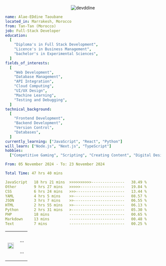 <div width="100%" align="center">
<img src="https://socialify.git.ci/devddine/devddine/image?description=1&font=Jost&forks=1&issues=1&language=1&name=1&pattern=Solid&pulls=1&stargazers=1&theme=Dark" alt="devddine" />
 </div>

```yaml
name: Alae-EDdine Taoubane
located_in: Marrakesh, Morocco
from: Tan-Tan (Morocco)
job: Full-Stack Developer
education:
  [
    "Diploma's in Full Stack Development",
    "Licence's in Business Management",
    "bachelor's in Experimental Sciences",
  ]
fields_of_interests:
  [
    "Web Development",
    "Database Management",
    "API Integration",
    "Cloud Computing",
    "UI/UX Design",
    "Machine Learning",
    "Testing and Debugging",
  ]
technical_background:
  [
    "Frontend Development",
    "Backend Development",
    "Version Control",
    "Databases",
  ]
currently_learning: ["JavaScript", "React", "Python"]
will_learn: ["Node.js", "Next.js", "TypeScript"]
hobbies:
  ["Competitive Gaming", "Scripting", "Creating Content", "Digital Designer"]
```

<!--START_SECTION:waka-->

```yaml
From: 05 November 2024 - To: 23 November 2024

Total Time: 47 hrs 40 mins

JavaScript   18 hrs 21 mins  >>>>>>>>>>---------------   38.49 %
Other        9 hrs 27 mins   >>>>>--------------------   19.84 %
CSS          6 hrs 24 mins   >>>----------------------   13.44 %
YAML         4 hrs 5 mins    >>-----------------------   08.57 %
JSON         3 hrs 7 mins    >>-----------------------   06.55 %
HTML         2 hrs 55 mins   >>-----------------------   06.13 %
Python       2 hrs 31 mins   >------------------------   05.30 %
PHP          18 mins         -------------------------   00.65 %
Markdown     13 mins         -------------------------   00.48 %
Text         7 mins          -------------------------   00.25 %
```

<!--END_SECTION:waka-->
<table width="100%">
  <tr>
  <td width="50%">

<div align="center">  
<a href="https://dsc.bio/ddr1">
  <img src="https://lanyard.cnrad.dev/api/772545220440227850?theme=dark&bg=000&animated=true&borderRadius=10px&hideProfile=true&idleMessage=Probably%20doing%20something%20else..." width="100%" height="auto" />
</a>
</div>

  </td>
  <td width="50%">
    <p align="center">
    ...
    </p>
    <p align="center">
...
    </p>
  </td>

</table>
